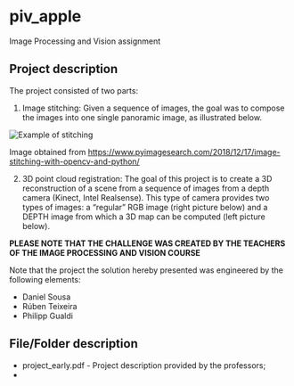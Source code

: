 # piv_apple
Image Processing and Vision assignment

## Project description
The project consisted of two parts:
1. Image stitching: Given a sequence of images, the goal was to compose the images into one single panoramic image, as illustrated below.

  ![Example of stitching](https://pyimagesearch.com/wp-content/uploads/2018/12/image_stitching_opencv_header.jpg)

  Image obtained from https://www.pyimagesearch.com/2018/12/17/image-stitching-with-opencv-and-python/
  
2. 3D point cloud registration: The goal of this project is to create a 3D reconstruction of a scene from a sequence of images from a depth camera (Kinect, Intel Realsense). This type of camera provides two types of images: a “regular” RGB image (right picture below) and a DEPTH image from which a 3D map can be computed (left picture below).

**PLEASE NOTE THAT THE CHALLENGE WAS CREATED BY THE TEACHERS OF THE IMAGE PROCESSING AND VISION COURSE**

Note that the project the solution hereby presented was engineered by the following elements:
* Daniel Sousa
* Rúben Teixeira
* Philipp Gualdi

## File/Folder description
* project_early.pdf - Project description provided by the professors;
* 
